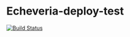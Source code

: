 # Echeveria-deploy-test

[![Build Status](https://travis-ci.org/phodal-archive/echeveria-deploy-test.svg?branch=master)](https://travis-ci.org/phodal-archive/echeveria-deploy-test)
